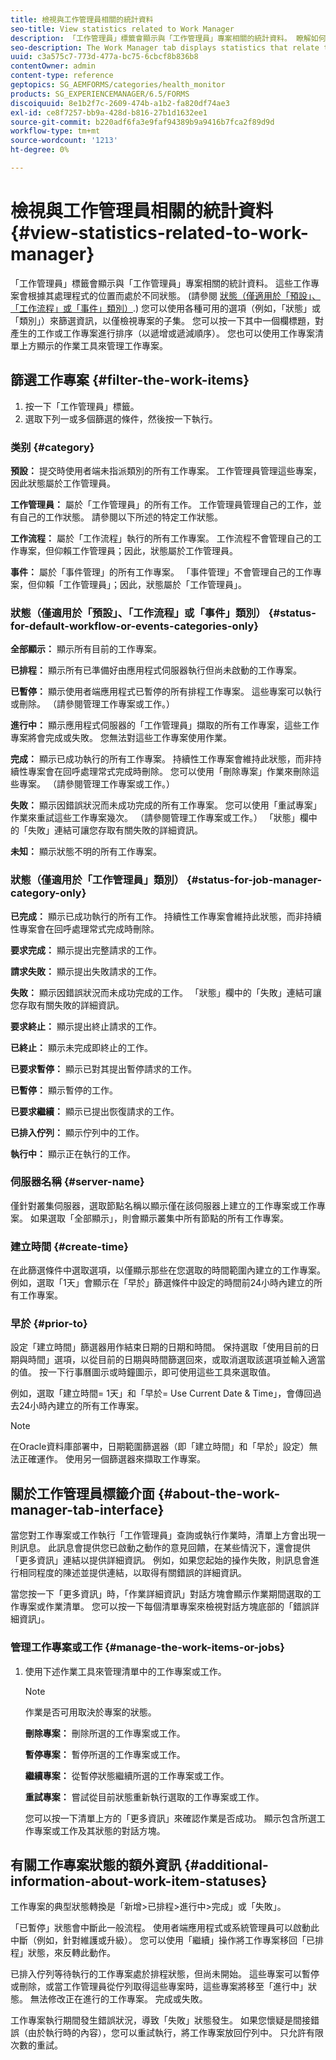 ```yaml
---
title: 檢視與工作管理員相關的統計資料
seo-title: View statistics related to Work Manager
description: 「工作管理員」標籤會顯示與「工作管理員」專案相關的統計資料。 瞭解如何檢視和篩選工作專案。
seo-description: The Work Manager tab displays statistics that relate to Work Manager items. Learn how you can view and filter the work items.
uuid: c3a575c7-773d-477a-bc75-6cbcf8b836b8
contentOwner: admin
content-type: reference
geptopics: SG_AEMFORMS/categories/health_monitor
products: SG_EXPERIENCEMANAGER/6.5/FORMS
discoiquuid: 8e1b2f7c-2609-474b-a1b2-fa820df74ae3
exl-id: ce8f7257-bb9a-428d-b816-27b1d1632ee1
source-git-commit: b220adf6fa3e9faf94389b9a9416b7fca2f89d9d
workflow-type: tm+mt
source-wordcount: '1213'
ht-degree: 0%

---
```


# 檢視與工作管理員相關的統計資料 {#view-statistics-related-to-work-manager}

「工作管理員」標籤會顯示與「工作管理員」專案相關的統計資料。 這些工作專案會根據其處理程式的位置而處於不同狀態。 (請參閱 [狀態（僅適用於「預設」、「工作流程」或「事件」類別）](view-statistics-related-manager.md#status-for-default-workflow-or-events-categories-only).) 您可以使用各種可用的選項（例如，「狀態」或「類別」）來篩選資訊，以僅檢視專案的子集。 您可以按一下其中一個欄標題，對產生的工作或工作專案進行排序（以遞增或遞減順序）。 您也可以使用工作專案清單上方顯示的作業工具來管理工作專案。

## 篩選工作專案 {#filter-the-work-items}

1. 按一下「工作管理員」標籤。
1. 選取下列一或多個篩選的條件，然後按一下執行。

### 类别 {#category}

**預設：** 提交時使用者端未指派類別的所有工作專案。 工作管理員管理這些專案，因此狀態屬於工作管理員。

**工作管理員：** 屬於「工作管理員」的所有工作。 工作管理員管理自己的工作，並有自己的工作狀態。 請參閱以下所述的特定工作狀態。

**工作流程：** 屬於「工作流程」執行的所有工作專案。 工作流程不會管理自己的工作專案，但仰賴工作管理員；因此，狀態屬於工作管理員。

**事件：** 屬於「事件管理」的所有工作專案。 「事件管理」不會管理自己的工作專案，但仰賴「工作管理員」；因此，狀態屬於「工作管理員」。

### 狀態（僅適用於「預設」、「工作流程」或「事件」類別） {#status-for-default-workflow-or-events-categories-only}

**全部顯示：** 顯示所有目前的工作專案。

**已排程：** 顯示所有已準備好由應用程式伺服器執行但尚未啟動的工作專案。

**已暫停：** 顯示使用者端應用程式已暫停的所有排程工作專案。 這些專案可以執行或刪除。 （請參閱管理工作專案或工作。）

**進行中：** 顯示應用程式伺服器的「工作管理員」擷取的所有工作專案，這些工作專案將會完成或失敗。 您無法對這些工作專案使用作業。

**完成：** 顯示已成功執行的所有工作專案。 持續性工作專案會維持此狀態，而非持續性專案會在回呼處理常式完成時刪除。 您可以使用「刪除專案」作業來刪除這些專案。 （請參閱管理工作專案或工作。）

**失敗：** 顯示因錯誤狀況而未成功完成的所有工作專案。 您可以使用「重試專案」作業來重試這些工作專案幾次。 （請參閱管理工作專案或工作。） 「狀態」欄中的「失敗」連結可讓您存取有關失敗的詳細資訊。

**未知：** 顯示狀態不明的所有工作專案。

### 狀態（僅適用於「工作管理員」類別） {#status-for-job-manager-category-only}

**已完成：** 顯示已成功執行的所有工作。 持續性工作專案會維持此狀態，而非持續性專案會在回呼處理常式完成時刪除。

**要求完成：** 顯示提出完整請求的工作。

**請求失敗：** 顯示提出失敗請求的工作。

**失敗：** 顯示因錯誤狀況而未成功完成的工作。 「狀態」欄中的「失敗」連結可讓您存取有關失敗的詳細資訊。

**要求終止：** 顯示提出終止請求的工作。

**已終止：** 顯示未完成即終止的工作。

**已要求暫停：** 顯示已對其提出暫停請求的工作。

**已暫停：** 顯示暫停的工作。

**已要求繼續：** 顯示已提出恢復請求的工作。

**已排入佇列：** 顯示佇列中的工作。

**執行中：** 顯示正在執行的工作。

### 伺服器名稱 {#server-name}

僅針對叢集伺服器，選取節點名稱以顯示僅在該伺服器上建立的工作專案或工作專案。 如果選取「全部顯示」，則會顯示叢集中所有節點的所有工作專案。

### 建立時間 {#create-time}

在此篩選條件中選取選項，以僅顯示那些在您選取的時間範圍內建立的工作專案。 例如，選取「1天」會顯示在「早於」篩選條件中設定的時間前24小時內建立的所有工作專案。

### 早於 {#prior-to}

設定「建立時間」篩選器用作結束日期的日期和時間。 保持選取「使用目前的日期與時間」選項，以從目前的日期與時間篩選回來，或取消選取該選項並輸入適當的值。 按一下行事曆圖示或時鐘圖示，即可使用這些工具來選取值。

例如，選取「建立時間= 1天」和「早於= Use Current Date &amp; Time」，會傳回過去24小時內建立的所有工作專案。

>[!NOTE]
>
>在Oracle資料庫部署中，日期範圍篩選器（即「建立時間」和「早於」設定）無法正確運作。 使用另一個篩選器來擷取工作專案。

## 關於工作管理員標籤介面 {#about-the-work-manager-tab-interface}

當您對工作專案或工作執行「工作管理員」查詢或執行作業時，清單上方會出現一則訊息。 此訊息會提供您已啟動之動作的意見回饋，在某些情況下，還會提供「更多資訊」連結以提供詳細資訊。 例如，如果您起始的操作失敗，則訊息會進行相同程度的陳述並提供連結，以取得有關錯誤的詳細資訊。

當您按一下「更多資訊」時，「作業詳細資訊」對話方塊會顯示作業期間選取的工作專案或作業清單。 您可以按一下每個清單專案來檢視對話方塊底部的「錯誤詳細資訊」。

### 管理工作專案或工作 {#manage-the-work-items-or-jobs}

1. 使用下述作業工具來管理清單中的工作專案或工作。

   >[!NOTE]
   >
   >作業是否可用取決於專案的狀態。

   **刪除專案：** 刪除所選的工作專案或工作。

   **暫停專案：** 暫停所選的工作專案或工作。

   **繼續專案：** 從暫停狀態繼續所選的工作專案或工作。

   **重試專案：** 嘗試從目前狀態重新執行選取的工作專案或工作。

   您可以按一下清單上方的「更多資訊」來確認作業是否成功。 顯示包含所選工作專案或工作及其狀態的對話方塊。

## 有關工作專案狀態的額外資訊 {#additional-information-about-work-item-statuses}

工作專案的典型狀態轉換是「新增>已排程>進行中>完成」或「失敗」。

「已暫停」狀態會中斷此一般流程。 使用者端應用程式或系統管理員可以啟動此中斷（例如，針對維護或升級）。 您可以使用「繼續」操作將工作專案移回「已排程」狀態，來反轉此動作。

已排入佇列等待執行的工作專案處於排程狀態，但尚未開始。 這些專案可以暫停或刪除，或當工作管理員從佇列取得這些專案時，這些專案將移至「進行中」狀態。 無法修改正在進行的工作專案。 完成或失敗。

工作專案執行期間發生錯誤狀況，導致「失敗」狀態發生。 如果您懷疑是間接錯誤（由於執行時的內容），您可以重試執行，將工作專案放回佇列中。 只允許有限次數的重試。
